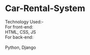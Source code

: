 # Car-Rental-System
Technology Used:-<br>
For front-end:<br>
  HTML, CSS, JS<br>
For back-end:<br>  
  Python, Django
  
